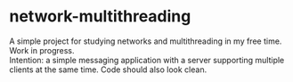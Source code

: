# network-multithreading
A simple project for studying networks and multithreading in my free time. Work in progress. <br>
Intention: a simple messaging application with a server supporting multiple clients at the same time. Code should also look clean.
